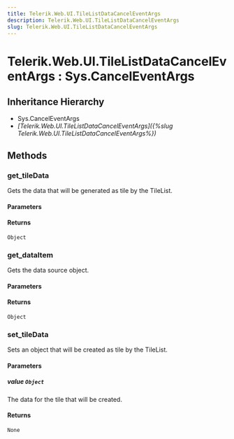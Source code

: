 ```yaml
---
title: Telerik.Web.UI.TileListDataCancelEventArgs
description: Telerik.Web.UI.TileListDataCancelEventArgs
slug: Telerik.Web.UI.TileListDataCancelEventArgs
---
```


# Telerik.Web.UI.TileListDataCancelEventArgs : Sys.CancelEventArgs

## Inheritance Hierarchy

* Sys.CancelEventArgs
* *[Telerik.Web.UI.TileListDataCancelEventArgs]({%slug Telerik.Web.UI.TileListDataCancelEventArgs%})*


## Methods

###  get_tileData

Gets the data that will be generated as tile by the TileList. 

#### Parameters

#### Returns

`Object` 

### get_dataItem

Gets the data source object.

#### Parameters

#### Returns

`Object` 
### set_tileData

Sets an object that will be created as tile by the TileList. 

#### Parameters

##### value `Object` 

The data for the tile that will be created.

#### Returns

`None` 


